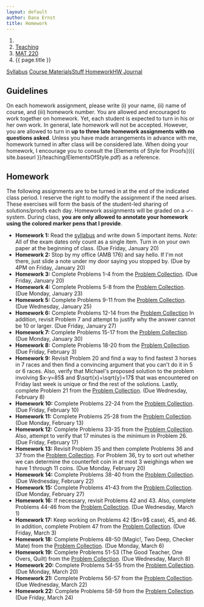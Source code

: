 ```yaml
---
layout: default
author: Dana Ernst
title: Homework
---
```


<ol class="breadcrumb">
  <li><a href="/"><i class="fa fa-home"></i></a></li>
  <li><a href="/teaching/">Teaching</a></li>
  <li><a href="/teaching/mat220s17">MAT 220</a></li>
  <li class="active">{{ page.title }}</li>
</ol>

<div class="row">
<div class="col-xs-12">
<div class="btn-group btn-group-justified">
<a class="btn btn-default btn-success" href="{{site.baseurl}}/teaching/mat220s17/syllabus/">Syllabus</a>
<a class="btn btn-default btn-primary" href="{{site.baseurl}}/teaching/mat220s17/materials/">
<span class="hidden-xs">Course Materials</span><span class="visible-xs">Stuff</span>
</a>
<a class="btn btn-default btn-warning" href="{{site.baseurl}}/teaching/mat220s17/homework/">
<span class="hidden-xs">Homework</span><span class="visible-xs">HW</span>
</a>
<a class="btn btn-default btn-info" href="{{site.baseurl}}/teaching/mat220s17/journal/">Journal</a>
</div>
</div>
</div>

## Guidelines ##
On each homework assignment, please write (i) your name, (ii) name of course, and (iii) homework number. You are allowed and encouraged to work together on homework. Yet, each student is expected to turn in his or her own work. In general, late homework will not be accepted. However, you are allowed to turn in **up to three late homework assignments with no questions asked**. Unless you have made arrangements in advance with me, homework turned in after class will be considered late. When doing your homework, I encourage you to consult the [Elements of Style for Proofs]({{ site.baseurl }}/teaching/ElementsOfStyle.pdf) as a reference.

## Homework ##
The following assignments are to be turned in at the end of the indicated class period.  I reserve the right to modify the assignment if the need arises.  These exercises will form the basis of the student-led sharing of solutions/proofs each day.  Homework assignments will be graded on a $\checkmark$-system.  During class, **you are only allowed to annotate your homework using the colored marker pens that I provide**.

<ul class="fa-ul">
  <li><i class="fa-li fa fa-pencil-square-o"></i><b>Homework 1:</b> Read the <a href="{{site.baseurl}}/teaching/mat220s17/syllabus/">syllabus</a> and write down 5 important items.  <i>Note:</i>  All of the exam dates only count as a single item.  Turn in on your own paper at the beginning of class. (Due Friday, January 20)</li>
  <li><i class="fa-li fa fa-pencil-square-o"></i><b>Homework 2:</b> Stop by my office (AMB 176) and say hello. If I'm not there, just slide a note under my door saying you stopped by. (Due by 4PM on Friday, January 20)</li>
  <li><i class="fa-li fa fa-pencil-square-o"></i><b>Homework 3:</b> Complete Problems 1-4 from the <a href="https://dcernst.github.io/teaching/mat220s17/220ProblemCollection.pdf">Problem Collection</a>. (Due Friday, January 20)</li>
  <li><i class="fa-li fa fa-pencil-square-o"></i><b>Homework 4:</b> Complete Problems 5-8 from the <a href="https://dcernst.github.io/teaching/mat220s17/220ProblemCollection.pdf">Problem Collection</a>. (Due Monday, January 23)</li>
  <li><i class="fa-li fa fa-pencil-square-o"></i><b>Homework 5:</b> Complete Problems 9-11 from the <a href="https://dcernst.github.io/teaching/mat220s17/220ProblemCollection.pdf">Problem Collection</a>. (Due Wednesday, January 25)</li>
  <li><i class="fa-li fa fa-pencil-square-o"></i><b>Homework 6:</b> Complete Problems 12-14 from the <a href="https://dcernst.github.io/teaching/mat220s17/220ProblemCollection.pdf">Problem Collection</a> In addition, revisit Problem 7 and attempt to justify why the answer cannot be 10 or larger. (Due Friday, January 27)</li>
  <li><i class="fa-li fa fa-pencil-square-o"></i><b>Homework 7:</b> Complete Problems 15-17 from the <a href="https://dcernst.github.io/teaching/mat220s17/220ProblemCollection.pdf">Problem Collection</a>. (Due Monday, January 30)</li>
  <li><i class="fa-li fa fa-pencil-square-o"></i><b>Homework 8:</b> Complete Problems 18-20 from the <a href="https://dcernst.github.io/teaching/mat220s17/220ProblemCollection.pdf">Problem Collection</a>. (Due Friday, February 3)</li>
  <li><i class="fa-li fa fa-pencil-square-o"></i><b>Homework 9:</b> Revisit Problem 20 and find a way to find fastest 3 horses in 7 races and then find a convincing argument that you can't do it in 5 or 6 races.  Also, verify that Michael's proposed solution to the problem involving $x-y=85$ and $\sqrt{x}+\sqrt{y}=17$ that was encountered on Friday last week is unique or find the rest of the solutions.  Lastly, complete Problem 21 from the <a href="https://dcernst.github.io/teaching/mat220s17/220ProblemCollection.pdf">Problem Collection</a>. (Due Wednesday, February 8)</li>
  <li><i class="fa-li fa fa-pencil-square-o"></i><b>Homework 10:</b> Complete Problems 22-24 from the <a href="https://dcernst.github.io/teaching/mat220s17/220ProblemCollection.pdf">Problem Collection</a>. (Due Friday, February 10)</li>
  <li><i class="fa-li fa fa-pencil-square-o"></i><b>Homework 11:</b> Complete Problems 25-28 from the <a href="https://dcernst.github.io/teaching/mat220s17/220ProblemCollection.pdf">Problem Collection</a>. (Due Monday, February 13)</li>
  <li><i class="fa-li fa fa-pencil-square-o"></i><b>Homework 12:</b> Complete Problems 33-35 from the <a href="https://dcernst.github.io/teaching/mat220s17/220ProblemCollection.pdf">Problem Collection</a>. Also, attempt to verify that 17 minutes is the minimum in Problem 26. (Due Friday, February 17)</li>
  <li><i class="fa-li fa fa-pencil-square-o"></i><b>Homework 13:</b> Revisit Problem 35 and then complete Problems 36 and 37 from the <a href="https://dcernst.github.io/teaching/mat220s17/220ProblemCollection.pdf">Problem Collection</a>. For Problem 36, try to sort out whether we can determine the counterfeit coin in at most 3 weighings when we have 1 through 11 coins. (Due Monday, February 20)</li>
  <li><i class="fa-li fa fa-pencil-square-o"></i><b>Homework 14:</b> Complete Problems 38-40 from the <a href="https://dcernst.github.io/teaching/mat220s17/220ProblemCollection.pdf">Problem Collection</a>. (Due Wednesday, February 22)</li>
  <li><i class="fa-li fa fa-pencil-square-o"></i><b>Homework 15:</b> Complete Problems 41-43 from the <a href="https://dcernst.github.io/teaching/mat220s17/220ProblemCollection.pdf">Problem Collection</a>. (Due Monday, February 27)</li>
  <li><i class="fa-li fa fa-pencil-square-o"></i><b>Homework 16:</b> If necessary, revisit Problems 42 and 43. Also, complete Problems 44-46 from the <a href="https://dcernst.github.io/teaching/mat220s17/220ProblemCollection.pdf">Problem Collection</a>. (Due Wednesday, March 1)</li>
  <li><i class="fa-li fa fa-pencil-square-o"></i><b>Homework 17:</b> Keep working on Problems 42 ($n=9$ case), 45, and 46. In addition, complete Problem 47 from the <a href="https://dcernst.github.io/teaching/mat220s17/220ProblemCollection.pdf">Problem Collection</a>. (Due Friday, March 3)</li>
  <li><i class="fa-li fa fa-pencil-square-o"></i><b>Homework 18:</b> Complete Problems 48-50 (Magic!, Two Deep, Checker Mate) from the <a href="https://dcernst.github.io/teaching/mat220s17/220ProblemCollection.pdf">Problem Collection</a>. (Due Monday, March 6)</li>
  <li><i class="fa-li fa fa-pencil-square-o"></i><b>Homework 19:</b> Complete Problems 51-53 (The Good Teacher, One Overs, Quilt) from the <a href="https://dcernst.github.io/teaching/mat220s17/220ProblemCollection.pdf">Problem Collection</a>. (Due Wednesday, March 8)</li>
  <li><i class="fa-li fa fa-pencil-square-o"></i><b>Homework 20:</b> Complete Problems 54-55 from the <a href="https://dcernst.github.io/teaching/mat220s17/220ProblemCollection.pdf">Problem Collection</a>. (Due Monday, March 20)</li>
  <li><i class="fa-li fa fa-pencil-square-o"></i><b>Homework 21:</b> Complete Problems 56-57 from the <a href="https://dcernst.github.io/teaching/mat220s17/220ProblemCollection.pdf">Problem Collection</a>. (Due Wednesday, March 22)</li>
  <li><i class="fa-li fa fa-pencil-square-o"></i><b>Homework 22:</b> Complete Problems 58-59 from the <a href="https://dcernst.github.io/teaching/mat220s17/220ProblemCollection.pdf">Problem Collection</a>. (Due Friday, March 24)</li>
</ul>
